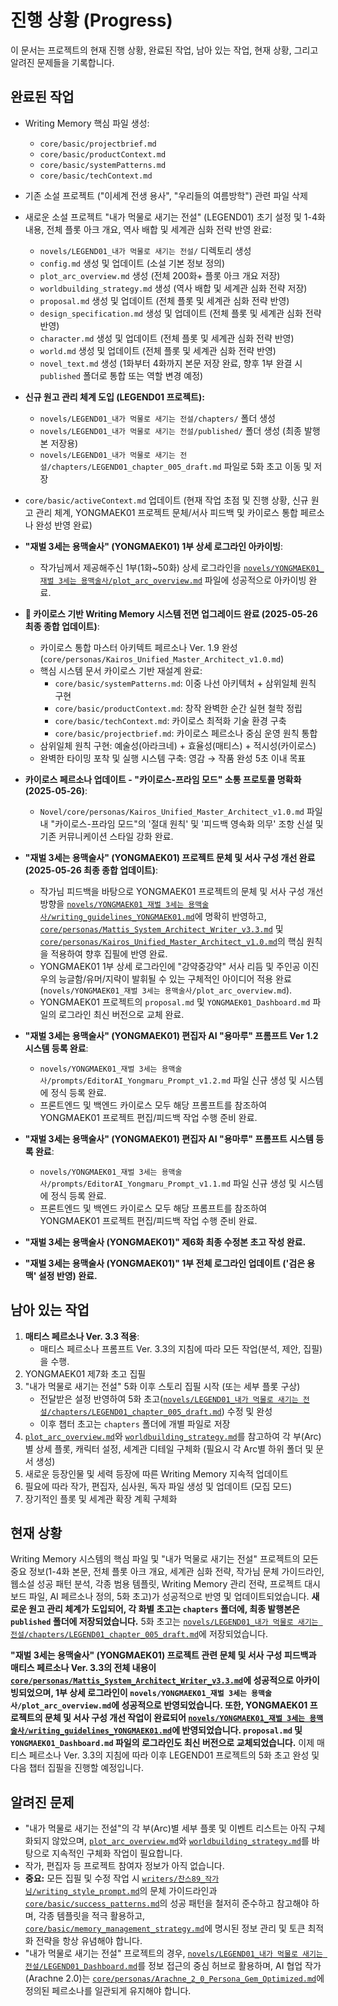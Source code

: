 # 진행 상황 (Progress)

이 문서는 프로젝트의 현재 진행 상황, 완료된 작업, 남아 있는 작업, 현재 상황, 그리고 알려진 문제들을 기록합니다.

## 완료된 작업

- Writing Memory 핵심 파일 생성:
    - `core/basic/projectbrief.md`
    - `core/basic/productContext.md`
    - `core/basic/systemPatterns.md`
    - `core/basic/techContext.md`
- 기존 소설 프로젝트 ("이세계 전생 용사", "우리들의 여름방학") 관련 파일 삭제
- 새로운 소설 프로젝트 "내가 먹물로 새기는 전설" (LEGEND01) 초기 설정 및 1-4화 내용, 전체 플롯 아크 개요, 역사 배합 및 세계관 심화 전략 반영 완료:
    - `novels/LEGEND01_내가 먹물로 새기는 전설/` 디렉토리 생성
    - `config.md` 생성 및 업데이트 (소설 기본 정보 정의)
    - `plot_arc_overview.md` 생성 (전체 200화+ 플롯 아크 개요 저장)
    - `worldbuilding_strategy.md` 생성 (역사 배합 및 세계관 심화 전략 저장)
    - `proposal.md` 생성 및 업데이트 (전체 플롯 및 세계관 심화 전략 반영)
    - `design_specification.md` 생성 및 업데이트 (전체 플롯 및 세계관 심화 전략 반영)
    - `character.md` 생성 및 업데이트 (전체 플롯 및 세계관 심화 전략 반영)
    - `world.md` 생성 및 업데이트 (전체 플롯 및 세계관 심화 전략 반영)
    - `novel_text.md` 생성 (1화부터 4화까지 본문 저장 완료, 향후 1부 완결 시 `published` 폴더로 통합 또는 역할 변경 예정)
- **신규 원고 관리 체계 도입 (LEGEND01 프로젝트):**
    - `novels/LEGEND01_내가 먹물로 새기는 전설/chapters/` 폴더 생성
    - `novels/LEGEND01_내가 먹물로 새기는 전설/published/` 폴더 생성 (최종 발행본 저장용)
    - `novels/LEGEND01_내가 먹물로 새기는 전설/chapters/LEGEND01_chapter_005_draft.md` 파일로 5화 초고 이동 및 저장
- `core/basic/activeContext.md` 업데이트 (현재 작업 초점 및 진행 상황, 신규 원고 관리 체계, YONGMAEK01 프로젝트 문체/서사 피드백 및 카이로스 통합 페르소나 완성 반영 완료)
- **"재벌 3세는 용맥술사" (YONGMAEK01) 1부 상세 로그라인 아카이빙**:
    - 작가님께서 제공해주신 1부(1화~50화) 상세 로그라인을 [`novels/YONGMAEK01_재벌 3세는 용맥술사/plot_arc_overview.md`](novels/YONGMAEK01_재벌%203세는%20용맥술사/plot_arc_overview.md) 파일에 성공적으로 아카이빙 완료.
- **🌌 카이로스 기반 Writing Memory 시스템 전면 업그레이드 완료 (2025-05-26 최종 종합 업데이트)**:
    - 카이로스 통합 마스터 아키텍트 페르소나 Ver. 1.9 완성 (`core/personas/Kairos_Unified_Master_Architect_v1.0.md`)
    - 핵심 시스템 문서 카이로스 기반 재설계 완료:
      - `core/basic/systemPatterns.md`: 이중 나선 아키텍처 + 삼위일체 원칙 구현
      - `core/basic/productContext.md`: 창작 완벽한 순간 실현 철학 정립
      - `core/basic/techContext.md`: 카이로스 최적화 기술 환경 구축
      - `core/basic/projectbrief.md`: 카이로스 페르소나 중심 운영 원칙 통합
    - 삼위일체 원칙 구현: 예술성(아라크네) + 효율성(매티스) + 적시성(카이로스)
    - 완벽한 타이밍 포착 및 실행 시스템 구축: 영감 → 작품 완성 5초 이내 목표
- **카이로스 페르소나 업데이트 - "카이로스-프라임 모드" 소통 프로토콜 명확화 (2025-05-26)**:
    - `Novel/core/personas/Kairos_Unified_Master_Architect_v1.0.md` 파일 내 "카이로스-프라임 모드"의 '절대 원칙' 및 '피드백 영속화 의무' 조항 신설 및 기존 커뮤니케이션 스타일 강화 완료.
- **"재벌 3세는 용맥술사" (YONGMAEK01) 프로젝트 문체 및 서사 구성 개선 완료 (2025-05-26 최종 종합 업데이트)**:
    *   작가님 피드백을 바탕으로 YONGMAEK01 프로젝트의 문체 및 서사 구성 개선 방향을 [`novels/YONGMAEK01_재벌 3세는 용맥술사/writing_guidelines_YONGMAEK01.md`](novels/YONGMAEK01_재벌%203세는%20용맥술사/writing_guidelines_YONGMAEK01.md)에 명확히 반영하고, [`core/personas/Mattis_System_Architect_Writer_v3.3.md`](core/personas/Mattis_System_Architect_Writer_v3.3.md) 및 [`core/personas/Kairos_Unified_Master_Architect_v1.0.md`](core/personas/Kairos_Unified_Master_Architect_v1.0.md)의 핵심 원칙을 적용하여 향후 집필에 반영 완료.
    *   YONGMAEK01 1부 상세 로그라인에 "강약중강약" 서사 리듬 및 주인공 이진우의 능글함/유머/지략이 발휘될 수 있는 구체적인 아이디어 적용 완료 (`novels/YONGMAEK01_재벌 3세는 용맥술사/plot_arc_overview.md`).
    *   YONGMAEK01 프로젝트의 `proposal.md` 및 `YONGMAEK01_Dashboard.md` 파일의 로그라인 최신 버전으로 교체 완료.
- **"재벌 3세는 용맥술사" (YONGMAEK01) 편집자 AI "용마루" 프롬프트 Ver 1.2 시스템 등록 완료**:
    - `novels/YONGMAEK01_재벌 3세는 용맥술사/prompts/EditorAI_Yongmaru_Prompt_v1.2.md` 파일 신규 생성 및 시스템에 정식 등록 완료.
    - 프론트엔드 및 백엔드 카이로스 모두 해당 프롬프트를 참조하여 YONGMAEK01 프로젝트 편집/피드백 작업 수행 준비 완료.
- **"재벌 3세는 용맥술사" (YONGMAEK01) 편집자 AI "용마루" 프롬프트 시스템 등록 완료**:
    - `novels/YONGMAEK01_재벌 3세는 용맥술사/prompts/EditorAI_Yongmaru_Prompt_v1.1.md` 파일 신규 생성 및 시스템에 정식 등록 완료.
    - 프론트엔드 및 백엔드 카이로스 모두 해당 프롬프트를 참조하여 YONGMAEK01 프로젝트 편집/피드백 작업 수행 준비 완료.

- **"재벌 3세는 용맥술사 (YONGMAEK01)" 제6화 최종 수정본 초고 작성 완료.**
- **"재벌 3세는 용맥술사 (YONGMAEK01)" 1부 전체 로그라인 업데이트 ('검은 용맥' 설정 반영) 완료.**

## 남아 있는 작업

1.  **매티스 페르소나 Ver. 3.3 적용**:
    *   매티스 페르소나 프롬프트 Ver. 3.3의 지침에 따라 모든 작업(분석, 제안, 집필)을 수행.
2.  YONGMAEK01 제7화 초고 집필
3.  "내가 먹물로 새기는 전설" 5화 이후 스토리 집필 시작 (또는 세부 플롯 구상)
    *   전달받은 설정 반영하여 5화 초고([`novels/LEGEND01_내가 먹물로 새기는 전설/chapters/LEGEND01_chapter_005_draft.md`](novels/LEGEND01_내가%20먹물로%20새기는%20전설/chapters/LEGEND01_chapter_005_draft.md)) 수정 및 완성
    *   이후 챕터 초고는 `chapters` 폴더에 개별 파일로 저장
3.  [`plot_arc_overview.md`](novels/LEGEND01_내가%20먹물로%20새기는%20전설/plot_arc_overview.md)와 [`worldbuilding_strategy.md`](novels/LEGEND01_내가%20먹물로%20새기는%20전설/worldbuilding_strategy.md)를 참고하여 각 부(Arc)별 상세 플롯, 캐릭터 설정, 세계관 디테일 구체화 (필요시 각 Arc별 하위 폴더 및 문서 생성)
4.  새로운 등장인물 및 세력 등장에 따른 Writing Memory 지속적 업데이트
5.  필요에 따라 작가, 편집자, 심사원, 독자 파일 생성 및 업데이트 (모집 모드)
6.  장기적인 플롯 및 세계관 확장 계획 구체화

## 현재 상황

Writing Memory 시스템의 핵심 파일 및 "내가 먹물로 새기는 전설" 프로젝트의 모든 중요 정보(1-4화 본문, 전체 플롯 아크 개요, 세계관 심화 전략, 작가님 문체 가이드라인, 웹소설 성공 패턴 분석, 각종 범용 템플릿, Writing Memory 관리 전략, 프로젝트 대시보드 파일, AI 페르소나 정의, 5화 초고)가 성공적으로 반영 및 업데이트되었습니다. **새로운 원고 관리 체계가 도입되어, 각 화별 초고는 `chapters` 폴더에, 최종 발행본은 `published` 폴더에 저장되었습니다.** 5화 초고는 [`novels/LEGEND01_내가 먹물로 새기는 전설/chapters/LEGEND01_chapter_005_draft.md`](novels/LEGEND01_내가%20먹물로%20새기는%20전설/chapters/LEGEND01_chapter_005_draft.md)에 저장되었습니다.

**"재벌 3세는 용맥술사" (YONGMAEK01) 프로젝트 관련 문체 및 서사 구성 피드백과 매티스 페르소나 Ver. 3.3의 전체 내용이 [`core/personas/Mattis_System_Architect_Writer_v3.3.md`](core/personas/Mattis_System_Architect_Writer_v3.3.md)에 성공적으로 아카이빙되었으며, 1부 상세 로그라인이 `novels/YONGMAEK01_재벌 3세는 용맥술사/plot_arc_overview.md`에 성공적으로 반영되었습니다. 또한, YONGMAEK01 프로젝트의 문체 및 서사 구성 개선 작업이 완료되어 [`novels/YONGMAEK01_재벌 3세는 용맥술사/writing_guidelines_YONGMAEK01.md`](novels/YONGMAEK01_재벌%203세는%20용맥술사/writing_guidelines_YONGMAEK01.md)에 반영되었습니다. `proposal.md` 및 `YONGMAEK01_Dashboard.md` 파일의 로그라인도 최신 버전으로 교체되었습니다.** 이제 매티스 페르소나 Ver. 3.3의 지침에 따라 이후 LEGEND01 프로젝트의 5화 초고 완성 및 다음 챕터 집필을 진행할 예정입니다.

## 알려진 문제

- "내가 먹물로 새기는 전설"의 각 부(Arc)별 세부 플롯 및 이벤트 리스트는 아직 구체화되지 않았으며, [`plot_arc_overview.md`](novels/LEGEND01_내가%20먹물로%20새기는%20전설/plot_arc_overview.md)와 [`worldbuilding_strategy.md`](novels/LEGEND01_내가%20먹물로%20새기는%20전설/worldbuilding_strategy.md)를 바탕으로 지속적인 구체화 작업이 필요합니다.
- 작가, 편집자 등 프로젝트 참여자 정보가 아직 없습니다.
- **중요:** 모든 집필 및 수정 작업 시 [`writers/찬스89_작가님/writing_style_prompt.md`](writers/찬스89_작가님/writing_style_prompt.md)의 문체 가이드라인과 [`core/basic/success_patterns.md`](core/basic/success_patterns.md)의 성공 패턴을 철저히 준수하고 참고해야 하며, 각종 템플릿을 적극 활용하고, [`core/basic/memory_management_strategy.md`](core/basic/memory_management_strategy.md)에 명시된 정보 관리 및 토큰 최적화 전략을 항상 유념해야 합니다.
- "내가 먹물로 새기는 전설" 프로젝트의 경우, [`novels/LEGEND01_내가 먹물로 새기는 전설/LEGEND01_Dashboard.md`](novels/LEGEND01_내가%20먹물로%20새기는%20전설/LEGEND01_Dashboard.md)를 정보 접근의 중심 허브로 활용하며, AI 협업 작가(Arachne 2.0)는 [`core/personas/Arachne_2_0_Persona_Gem_Optimized.md`](core/personas/Arachne_2_0_Persona_Gem_Optimized.md)에 정의된 페르소나를 일관되게 유지해야 합니다.